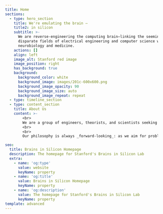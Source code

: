 ```yaml
---
title: Home
sections:
  - type: hero_section
    title: We're emulating the brain —
    title2: in silicon
    subtitle: >-
      We are reverse-engineering the computing brain—linking the seemingly
      disparate fields of electrical engineering and computer science with
      neurobiology and medicine.
    actions: []
    align: left
    image_alt: Stanford red image
    image_position: right
    has_background: true
    background:
      background_color: white
      background_image: images/201c-600x600.png
      background_image_opacity: 90
      background_image_size: auto
      background_image_repeat: repeat
  - type: timeline_section
  - type: content_section
    title: About Us
    content: >-
        <br>
        We are a group of engineers, theorists, and scientists seeking to reverse-engineer principles of neural design and apply them to solve societal problems.
        <br>
        <br>
        Our philosophy is always _forward-looking_: as we aim for problems 100x or 1000x more complex than those of today, the solutions we develop must remain feasible and energy-efficient into the future. The current track of deep learning has impressively produced a doubling of performance on some benchmark tasks in the mere span of five years—but at the cost of emitting 10,000x more carbon emissions during training. In contrast, the brain is a paragon for energy-efficiency: a similar 10,000-fold increase in the energy used during training (i.e., neural development) amounts to maturing a human brain rather than a rat brain. To do so, the brain utilizes neurons as a primitive computational unit and their sparse firing as an expressive and efficient code. Our work exploits those primitives and codes to design scalable systems that can be programmed with ease. We envision a world where neuromorphic systems enable everything from personal prosthetics to smart cities and are deployed throughout society’s technological infrastructure.

seo:
  title: Brains in Silicon Homepage
  description: The homepage for Stanford's Brains in Silicon Lab
  extra:
    - name: 'og:type'
      value: website
      keyName: property
    - name: 'og:title'
      value: Brains in Silicon Homepage
      keyName: property
    - name: 'og:description'
      value: The homepage for Stanford's Brains in Silicon Lab
      keyName: property
template: advanced
---
```

